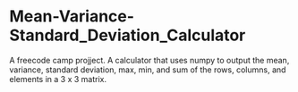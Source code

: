 # Mean-Variance-Standard_Deviation_Calculator
A freecode camp projject. A calculator that uses numpy  to output the mean, variance, standard deviation, max, min, and sum of the rows, columns, and elements in a 3 x 3 matrix.
